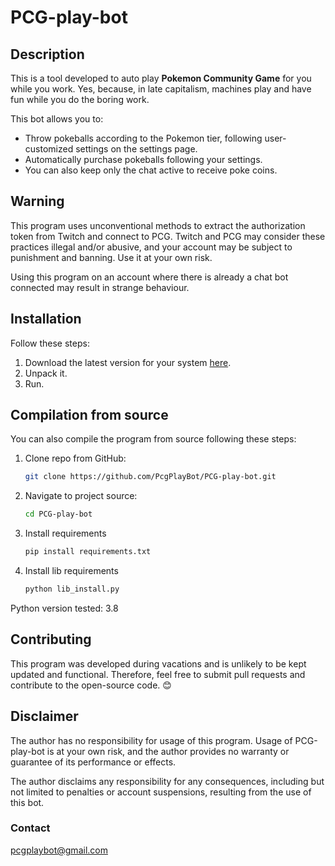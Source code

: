 # PCG-play-bot

## Description
This is a tool developed to auto play **Pokemon Community Game** for you while you work. Yes, because, in late capitalism, machines play and have fun while you do the boring work.

This bot allows you to:

- Throw pokeballs according to the Pokemon tier, following user-customized settings on the settings page.
- Automatically purchase pokeballs following your settings.
- You can also keep only the chat active to receive poke coins.

## Warning
This program uses unconventional methods to extract the authorization token from Twitch and connect to PCG. Twitch and PCG may consider these practices illegal and/or abusive, and your account may be subject to punishment and banning. Use it at your own risk.

Using this program on an account where there is already a chat bot connected may result in strange behaviour.

## Installation
Follow these steps:

1. Download the latest version for your system [here](https://github.com/PcgPlayBot/PCG-play-bot/releases).
2. Unpack it.
3. Run.

## Compilation from source
You can also compile the program from source following these steps:

1. Clone repo from GitHub:
   ```bash
   git clone https://github.com/PcgPlayBot/PCG-play-bot.git
   ```
   
2. Navigate to project source:
    ```bash
    cd PCG-play-bot
    ```
   
3. Install requirements
    ```bash
    pip install requirements.txt
    ```
   
4. Install lib requirements
    ```bash
    python lib_install.py
    ```
   
Python version tested: 3.8
   
## Contributing 
This program was developed during vacations and is unlikely to be kept updated and functional. Therefore, feel free to submit pull requests and contribute to the open-source code. :blush:
   
## Disclaimer
The author has no responsibility for usage of this program. Usage of PCG-play-bot is at your own risk, and the author provides no warranty or guarantee of its performance or effects.

The author disclaims any responsibility for any consequences, including but not limited to penalties or account suspensions, resulting from the use of this bot.

### Contact
pcgplaybot@gmail.com
